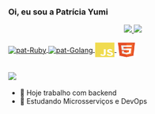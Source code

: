 ### Oi, eu sou a Patrícia Yumi
<div align="center">
  <a href="https://github.com/patyumi">
  <img height="180em" src="https://github-readme-stats.vercel.app/api?username=patyumi&show_icons=true&theme=radical&include_all_commits=true&count_private=true"/>
  <img height="180em" src="https://github-readme-stats.vercel.app/api/top-langs/?username=patyumi&layout=donut&langs_count=7&theme=radical"/>
</div>
<div style="display: inline_block"><br>
  <img align="center" alt="pat-Ruby" height="30" width="40" src="https://cdn.jsdelivr.net/gh/devicons/devicon/icons/ruby/ruby-plain-wordmark.svg">
  <img align="center" alt="pat-Golang" height="30" width="40" src="https://cdn.jsdelivr.net/gh/devicons/devicon/icons/go/go-original.svg">
  <img align="center" alt="pat-Js" height="30" width="40" src="https://raw.githubusercontent.com/devicons/devicon/master/icons/javascript/javascript-plain.svg">
  <img align="center" alt="pat-HTML" height="30" width="40" src="https://raw.githubusercontent.com/devicons/devicon/master/icons/html5/html5-original.svg">
</div>

##

<div> 
  <a href="https://www.linkedin.com/in/patricia-yumi" target="_blank"><img src="https://img.shields.io/badge/-LinkedIn-%230077B5?style=for-the-badge&logo=linkedin&logoColor=white" target="_blank"></a> 
</div>

- 🔭 Hoje trabalho com backend
- 🌱 Estudando Microsserviços e DevOps
